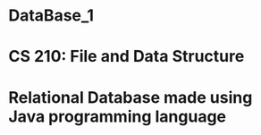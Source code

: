 # DataBase_1
<h1>CS 210: File and Data Structure<h1>
   Relational Database made using Java programming language
